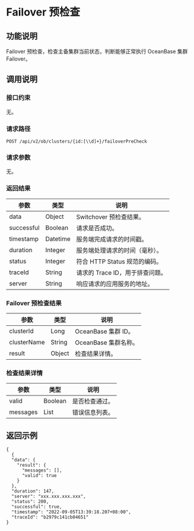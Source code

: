 # Failover 预检查

## 功能说明

Failover 预检查，检查主备集群当前状态，判断能够正常执行 OceanBase 集群 Failover。

## 调用说明

### 接口约束

无。

### 请求路径

`POST /api/v2/ob/clusters/{id:[\\d]+}/failoverPreCheck`

### 请求参数

无。

### 返回结果

|     参数      |    类型    |          说明           |
|-------------|----------|-----------------------|
| data        | Object   | Switchover 预检查结果。    |
| successful  | Boolean  | 请求是否成功。               |
| timestamp   | Datetime | 服务端完成请求的时间戳。          |
| duration    | Integer  | 服务端处理请求的时间（毫秒）。       |
| status      | Integer  | 符合 HTTP Status 规范的编码。 |
| traceId     | String   | 请求的 Trace ID，用于排查问题。  |
| server      | String   | 响应请求的应用服务的地址。         |

### Failover 预检查结果

|  参数   |     类型    |   说明    |
|-------|-------------|--------|
| clusterId           | Long        | OceanBase 集群 ID。   |
| clusterName         | String      | OceanBase 集群名称。  |
| result              | Object      | 检查结果详情。    |

### 检查结果详情

|  参数   |     类型    |   说明    |
|-------|-------------|--------|
| valid               | Boolean        | 是否检查通过。   |
| messages            | List<String>   | 错误信息列表。  |

## 返回示例

```shell
{
  {
  "data": {
    "result": {
      "messages": [],
      "valid": true
    }
  },
  "duration": 147,
  "server": "xxx.xxx.xxx.xxx",
  "status": 200,
  "successful": true,
  "timestamp": "2022-09-05T13:39:18.207+08:00",
  "traceId": "b2979c141cb04651"
}
```
